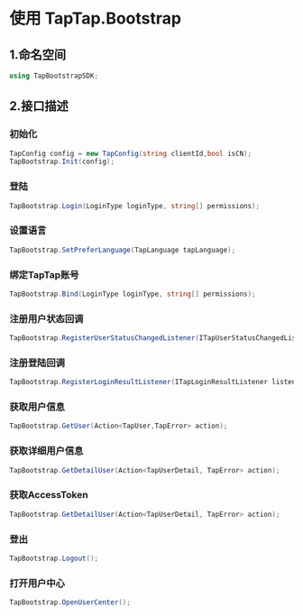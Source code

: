 # 使用 TapTap.Bootstrap

## 1.命名空间

```c#
using TapBootstrapSDK;
```

## 2.接口描述

### 初始化

```c#
TapConfig config = new TapConfig(string clientId,bool isCN);
TapBootstrap.Init(config);
```

### 登陆

```c#
TapBootstrap.Login(LoginType loginType, string[] permissions);
```

### 设置语言
```c#
TapBootstrap.SetPreferLanguage(TapLanguage tapLanguage);
```

### 绑定TapTap账号
```c#
TapBootstrap.Bind(LoginType loginType, string[] permissions);
```

### 注册用户状态回调

```c#
TapBootstrap.RegisterUserStatusChangedListener(ITapUserStatusChangedListener listener); 
```

### 注册登陆回调
```c#
TapBootstrap.RegisterLoginResultListener(ITapLoginResultListener listener);
```

### 获取用户信息
```c#
TapBootstrap.GetUser(Action<TapUser,TapError> action);
```

### 获取详细用户信息
```c#
TapBootstrap.GetDetailUser(Action<TapUserDetail, TapError> action);
```

### 获取AccessToken
```c#
TapBootstrap.GetDetailUser(Action<TapUserDetail, TapError> action);
```

### 登出
```c#
TapBootstrap.Logout();
```

### 打开用户中心
```c#
TapBootstrap.OpenUserCenter();
```